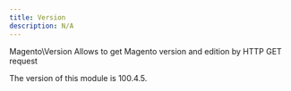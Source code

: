 ```yaml
---
title: Version
description: N/A
---
```


Magento\Version Allows to get Magento version and edition by HTTP GET request

<InlineAlert slots="text" />
The version of this module is 100.4.5.
